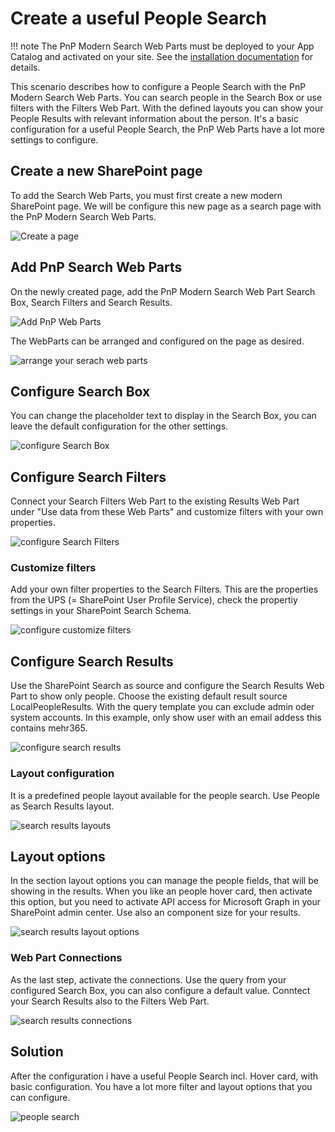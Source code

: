 # Create a useful People Search

!!! note
    The PnP Modern Search Web Parts must be deployed to your App Catalog and activated on your site. See the [installation documentation](../installation.md) for details.

This scenario describes how to configure a People Search with the PnP Modern Search Web Parts. You can search people in the Search Box or use filters with the Filters Web Part. With the defined layouts you can show your People Results with relevant information about the person. It's a basic configuration for a useful People Search, the PnP Web Parts have a lot more settings to configure.

## Create a new SharePoint page
To add the Search Web Parts, you must first create a new modern SharePoint page. We will be configure this new page as a search page with the PnP Modern Search Web Parts.

![Create a page](assets/create-a-useful-people-search/Create-a-page.png)

## Add PnP Search Web Parts
On the newly created page, add the PnP Modern Search Web Part Search Box, Search Filters and Search Results. 

![Add PnP Web Parts](assets/create-a-useful-people-search/Add-PnP-Web-Parts.png)

The WebParts can be arranged and configured on the page as desired.

![arrange your serach web parts](assets/create-a-useful-people-search/arrange-your-search-web-parts.png)

## Configure Search Box
You can change the placeholder text to display in the Search Box, you can leave the default configuration for the other settings.

![configure Search Box](assets/create-a-useful-people-search/configure-Search-Box.png)

## Configure Search Filters
Connect your Search Filters Web Part to the existing Results Web Part under "Use data from these Web Parts" and customize filters with your own properties.

![configure Search Filters](assets/create-a-useful-people-search/configure-search-filters.png)

### Customize filters
Add your own filter properties to the Search Filters. This are the properties from the UPS (= SharePoint User Profile Service), check the propertiy settings in your SharePoint Search Schema.

![configure customize filters](assets/create-a-useful-people-search/configure-customize-filters.png)

## Configure Search Results
Use the SharePoint Search as source and configure the Search Results Web Part to show only people. Choose the existing default result source LocalPeopleResults. With the query template you can exclude admin oder system accounts. In this example, only show user with an email addess this contains mehr365.

![configure search results](assets/create-a-useful-people-search/configure-search-results.png)

### Layout configuration
It is a predefined people layout available for the people search. Use People as Search Results layout.

![search results layouts](assets/create-a-useful-people-search/search-results-layouts.png)

## Layout options
In the section layout options you can manage the people fields, that will be showing in the results. When you like an people hover card, then activate this option, but you need to activate API access for Microsoft Graph in your SharePoint admin center. Use also an component size for your results.

![search results layout options](assets/create-a-useful-people-search/search-results-layout-options.png)

### Web Part Connections
As the last step, activate the connections. Use the query from your configured Search Box, you can also configure a default value. Conntect your Search Results also to the Filters Web Part.

![search results connections](assets/create-a-useful-people-search/search-results-connections.png)

## Solution
After the configuration i have a useful People Search incl. Hover card, with basic configuration. You have a lot more filter and layout options that you can configure.

![people search](assets/create-a-useful-people-search/people-search.png)
